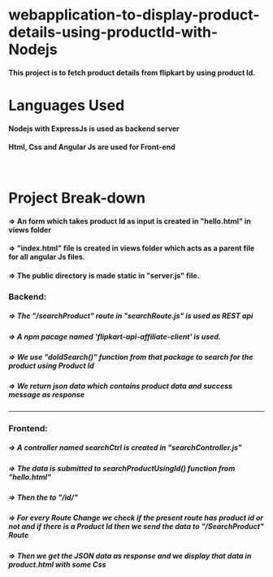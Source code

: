 # webapplication-to-display-product-details-using-productId-with-Nodejs
<h4>This project is to fetch product details from flipkart by using product Id.<h4>

# Languages Used
<h4>Nodejs with ExpressJs is used as backend server</h4>
<h4>Html, Css and Angular Js are used for Front-end</h4>
<br>

# Project Break-down
<h4>=> An form which takes product Id as input is created in "hello.html" in views folder</h4>
<h4>=> "index.html" file is created in views folder which acts as a parent file for all angular Js files.</h4>
<h4>=> The public directory is made static in "server.js" file.</h4>
<h3>Backend:</h3>
<h5>=> The "/searchProduct"  route  in "searchRoute.js" is used as REST api</h5>
<h5>=> A npm pacage named 'flipkart-api-affiliate-client' is used. </h5>
<h5>=> We use "doIdSearch()" function from that package to search for the product using Product Id</h5>
<h5>=> We return json data which contains product data and success message as response</h5>
<hr>
<h3>Frontend:</h3>
<h5>=> A controller named searchCtrl is created in "searchController.js" </h5>
<h5>=> The data is submitted to searchProductUsingId() function from "hello.html"</h5>
<h5>=> Then the to "/id/<product ID>" </h5>
<h5>=> For every Route Change we check if the present route has product id or not and if there is a Product Id then we send the data to "/SearchProduct" Route</h5>
<h5>=> Then we get the JSON data as response and we display that data in product.html with some Css</h5>
